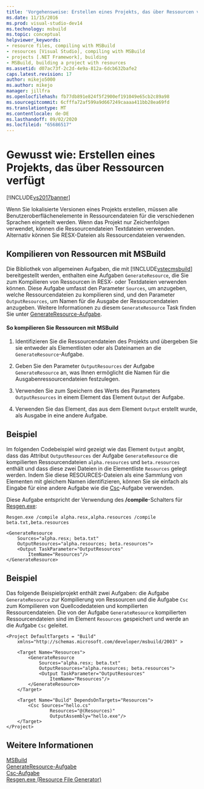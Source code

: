 ```yaml
---
title: 'Vorgehensweise: Erstellen eines Projekts, das über Ressourcen verfügt | Microsoft-Dokumentation'
ms.date: 11/15/2016
ms.prod: visual-studio-dev14
ms.technology: msbuild
ms.topic: conceptual
helpviewer_keywords:
- resource files, compiling with MSBuild
- resources [Visual Studio], compiling with MSBuild
- projects [.NET Framework], building
- MSBuild, building a project with resources
ms.assetid: d07ac73f-2c2d-4e9a-812a-6dcb632bafe2
caps.latest.revision: 17
author: mikejo5000
ms.author: mikejo
manager: jillfra
ms.openlocfilehash: fb77db891e824f5f2900ef191049e65cb2c89a98
ms.sourcegitcommit: 6cfffa72af599a9d667249caaaa411bb28ea69fd
ms.translationtype: MT
ms.contentlocale: de-DE
ms.lasthandoff: 09/02/2020
ms.locfileid: "65686517"
---
```

# <a name="how-to-build-a-project-that-has-resources"></a>Gewusst wie: Erstellen eines Projekts, das über Ressourcen verfügt
[!INCLUDE[vs2017banner](../includes/vs2017banner.md)]

Wenn Sie lokalisierte Versionen eines Projekts erstellen, müssen alle Benutzeroberflächenelemente in Ressourcendateien für die verschiedenen Sprachen eingeteilt werden. Wenn das Projekt nur Zeichenfolgen verwendet, können die Ressourcendateien Textdateien verwenden. Alternativ können Sie RESX-Dateien als Ressourcendateien verwenden.  
  
## <a name="compiling-resources-with-msbuild"></a>Kompilieren von Ressourcen mit MSBuild  
 Die Bibliothek von allgemeinen Aufgaben, die mit [!INCLUDE[vstecmsbuild](../includes/vstecmsbuild-md.md)] bereitgestellt werden, enthalten eine Aufgaben `GenerateResource`, die Sie zum Kompilieren von Ressourcen in RESX- oder Textdateien verwenden können. Diese Aufgabe umfasst den Parameter `Sources`, um anzugeben, welche Ressourcendateien zu kompilieren sind, und den Parameter `OutputResources`, um Namen für die Ausgabe der Ressourcendateien anzugeben. Weitere Informationen zu diesem `GenerateResource` Task finden Sie unter [GenerateResource-Aufgabe](../msbuild/generateresource-task.md).  
  
#### <a name="to-compile-resources-with-msbuild"></a>So kompilieren Sie Ressourcen mit MSBuild  
  
1. Identifizieren Sie die Ressourcendateien des Projekts und übergeben Sie sie entweder als Elementlisten oder als Dateinamen an die `GenerateResource`-Aufgabe.  
  
2. Geben Sie den Parameter `OutputResources` der Aufgabe `GenerateResource` an, was Ihnen ermöglicht die Namen für die Ausgabenressourcendateien festzulegen.  
  
3. Verwenden Sie zum Speichern des Werts des Parameters `OutputResources` in einem Element das Element `Output` der Aufgabe.  
  
4. Verwenden Sie das Element, das aus dem Element `Output` erstellt wurde, als Ausgabe in eine andere Aufgabe.  
  
## <a name="example"></a>Beispiel  
 Im folgenden Codebeispiel wird gezeigt wie das Element `Output` angibt, dass das Attribut `OutputResources` der Aufgabe `GenerateResource` die kompilierten Ressourcendateien `alpha.resources` und `beta.resources` enthält und dass diese zwei Dateien in die Elementliste `Resources` gelegt werden. Indem Sie diese RESOURCES-Dateien als eine Sammlung von Elementen mit gleichem Namen identifizieren, können Sie sie einfach als Eingabe für eine andere Aufgabe wie die [Csc](../msbuild/csc-task.md)-Aufgabe verwenden.  
  
 Diese Aufgabe entspricht der Verwendung des **/compile**-Schalters für [Resgen.exe](https://msdn.microsoft.com/library/8ef159de-b660-4bec-9213-c3fbc4d1c6f4):  
  
 `Resgen.exe /compile alpha.resx,alpha.resources /compile beta.txt,beta.resources`  
  
```  
<GenerateResource  
    Sources="alpha.resx; beta.txt"  
    OutputResources="alpha.resources; beta.resources">  
    <Output TaskParameter="OutputResources"  
        ItemName="Resources"/>  
</GenerateResource>  
```  
  
## <a name="example"></a>Beispiel  
 Das folgende Beispielprojekt enthält zwei Aufgaben: die Aufgabe `GenerateResource` zur Kompilierung von Ressourcen und die Aufgabe `Csc` zum Kompilieren von Quellcodedateien und kompilierten Ressourcendateien. Die von der Aufgabe `GenerateResource` kompilierten Ressourcendateien sind im Element `Resources` gespeichert und werde an die Aufgabe `Csc` geleitet.  
  
```  
<Project DefaultTargets = "Build"  
    xmlns="http://schemas.microsoft.com/developer/msbuild/2003" >  
  
    <Target Name="Resources">  
        <GenerateResource  
            Sources="alpha.resx; beta.txt"  
            OutputResources="alpha.resources; beta.resources">  
            <Output TaskParameter="OutputResources"  
                ItemName="Resources"/>  
        </GenerateResource>  
    </Target>  
  
    <Target Name="Build" DependsOnTargets="Resources">  
        <Csc Sources="hello.cs"  
                Resources="@(Resources)"  
                OutputAssembly="hello.exe"/>  
    </Target>  
</Project>  
```  
  
## <a name="see-also"></a>Weitere Informationen  
[MSBuild](msbuild.md)  
 [GenerateResource-Aufgabe](../msbuild/generateresource-task.md)   
 [Csc-Aufgabe](../msbuild/csc-task.md)   
 [Resgen.exe (Resource File Generator)](https://msdn.microsoft.com/library/8ef159de-b660-4bec-9213-c3fbc4d1c6f4)
